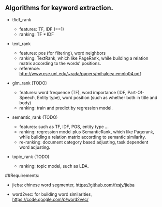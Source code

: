 
## Algorithms for keyword extraction.

* tfidf\_rank

    *  features: TF, IDF (==1) 
    *  ranking: TF * IDF 

* text\_rank

    *  features: pos (for filtering), word neighbors 
    *  ranking: TextRank, which like PageRank, while building a relation matrix according to the words' positions.
    *  reference: http://www.cse.unt.edu/~rada/papers/mihalcea.emnlp04.pdf

* glm\_rank (TODO)

    *  features: word frequence (TF), word importance (IDF, Part-Of-Speech, Entity type), word position (such as whether both in title and body)
    *  ranking: train and predict by regression model.

* semantic\_rank (TODO)

    *  features: such as TF, IDF, POS, entity type ... 
    *  ranking: regression model plus SemanticRank, which like Pagerank, while building a relation matrix according to semantic similarity.
    *  re-ranking: document category based adjusting, task dependent word adjusting.

* topic\_rank (TODO)

    *  ranking: topic model, such as LDA.

##Requirements:

* jieba: chinese word segmenter, https://github.com/fxsjy/jieba

* word2vec: for building word similarities, https://code.google.com/p/word2vec/


